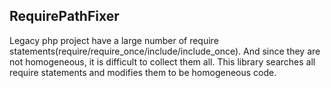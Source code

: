 ## RequirePathFixer

Legacy php project have a large number of require statements(require/require_once/include/include_once).
And since they are not homogeneous, it is difficult to collect them all.
This library searches all require statements and modifies them to be homogeneous code.
